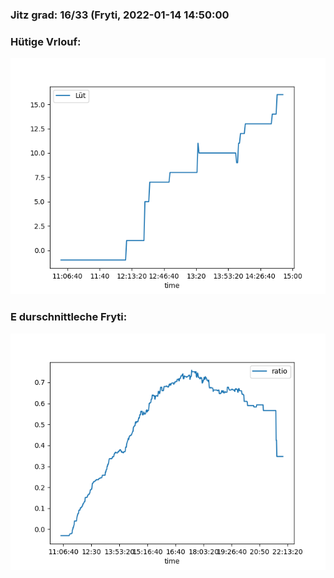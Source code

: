 ### Jitz grad: 16/33 (Fryti, 2022-01-14 14:50:00

### Hütige Vrlouf:
![Graph](Today.png)

### E durschnittleche Fryti:
![Graph](Fryti.png)